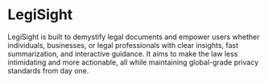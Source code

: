 # LegiSight
LegiSight is built to demystify legal documents and empower users whether individuals, businesses, or legal professionals with clear insights, fast summarization, and interactive guidance. It aims to make the law less intimidating and more actionable, all while maintaining global-grade privacy standards from day one.
